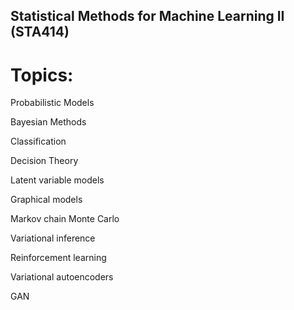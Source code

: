 ## Statistical Methods for Machine Learning II (STA414)

# Topics:

Probabilistic Models

Bayesian Methods

Classification

Decision Theory

Latent variable models

Graphical models

Markov chain Monte Carlo

Variational inference

Reinforcement learning

Variational autoencoders

GAN
